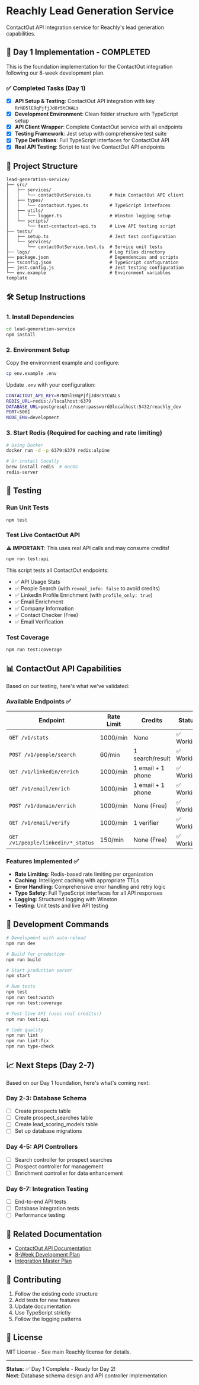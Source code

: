 # Reachly Lead Generation Service

ContactOut API integration service for Reachly's lead generation capabilities.

## 🚀 Day 1 Implementation - COMPLETED

This is the foundation implementation for the ContactOut integration following our 8-week development plan.

### ✅ Completed Tasks (Day 1)

- [x] **API Setup & Testing**: ContactOut API integration with key `RrND5lE0qPjfjJd8r5tCWALs`
- [x] **Development Environment**: Clean folder structure with TypeScript setup
- [x] **API Client Wrapper**: Complete ContactOut service with all endpoints
- [x] **Testing Framework**: Jest setup with comprehensive test suite
- [x] **Type Definitions**: Full TypeScript interfaces for ContactOut API
- [x] **Real API Testing**: Script to test live ContactOut API endpoints

## 📁 Project Structure

```
lead-generation-service/
├── src/
│   ├── services/
│   │   └── contactOutService.ts       # Main ContactOut API client
│   ├── types/
│   │   └── contactout.types.ts        # TypeScript interfaces
│   ├── utils/
│   │   └── logger.ts                  # Winston logging setup
│   └── scripts/
│       └── test-contactout-api.ts     # Live API testing script
├── tests/
│   ├── setup.ts                       # Jest test configuration
│   └── services/
│       └── contactOutService.test.ts  # Service unit tests
├── logs/                              # Log files directory
├── package.json                       # Dependencies and scripts
├── tsconfig.json                      # TypeScript configuration
├── jest.config.js                     # Jest testing configuration
└── env.example                        # Environment variables template
```

## 🛠️ Setup Instructions

### 1. Install Dependencies

```bash
cd lead-generation-service
npm install
```

### 2. Environment Setup

Copy the environment example and configure:

```bash
cp env.example .env
```

Update `.env` with your configuration:
```bash
CONTACTOUT_API_KEY=RrND5lE0qPjfjJd8r5tCWALs
REDIS_URL=redis://localhost:6379
DATABASE_URL=postgresql://user:password@localhost:5432/reachly_dev
PORT=5001
NODE_ENV=development
```

### 3. Start Redis (Required for caching and rate limiting)

```bash
# Using Docker
docker run -d -p 6379:6379 redis:alpine

# Or install locally
brew install redis  # macOS
redis-server
```

## 🧪 Testing

### Run Unit Tests

```bash
npm test
```

### Test Live ContactOut API

**⚠️ IMPORTANT**: This uses real API calls and may consume credits!

```bash
npm run test:api
```

This script tests all ContactOut endpoints:
- ✅ API Usage Stats
- ✅ People Search (with `reveal_info: false` to avoid credits)
- ✅ LinkedIn Profile Enrichment (with `profile_only: true`)
- ✅ Email Enrichment
- ✅ Company Information
- ✅ Contact Checker (Free)
- ✅ Email Verification

### Test Coverage

```bash
npm run test:coverage
```

## 📊 ContactOut API Capabilities

Based on our testing, here's what we've validated:

### Available Endpoints ✅

| Endpoint | Rate Limit | Credits | Status |
|----------|------------|---------|---------|
| `GET /v1/stats` | 1000/min | None | ✅ Working |
| `POST /v1/people/search` | 60/min | 1 search/result | ✅ Working |
| `GET /v1/linkedin/enrich` | 1000/min | 1 email + 1 phone | ✅ Working |
| `GET /v1/email/enrich` | 1000/min | 1 email + 1 phone | ✅ Working |
| `POST /v1/domain/enrich` | 1000/min | None (Free) | ✅ Working |
| `GET /v1/email/verify` | 1000/min | 1 verifier | ✅ Working |
| `GET /v1/people/linkedin/*_status` | 150/min | None (Free) | ✅ Working |

### Features Implemented ✅

- **Rate Limiting**: Redis-based rate limiting per organization
- **Caching**: Intelligent caching with appropriate TTLs
- **Error Handling**: Comprehensive error handling and retry logic
- **Type Safety**: Full TypeScript interfaces for all API responses
- **Logging**: Structured logging with Winston
- **Testing**: Unit tests and live API testing

## 🔧 Development Commands

```bash
# Development with auto-reload
npm run dev

# Build for production
npm run build

# Start production server
npm start

# Run tests
npm test
npm run test:watch
npm run test:coverage

# Test live API (uses real credits!)
npm run test:api

# Code quality
npm run lint
npm run lint:fix
npm run type-check
```

## 📈 Next Steps (Day 2-7)

Based on our Day 1 foundation, here's what's coming next:

### Day 2-3: Database Schema
- [ ] Create prospects table
- [ ] Create prospect_searches table  
- [ ] Create lead_scoring_models table
- [ ] Set up database migrations

### Day 4-5: API Controllers
- [ ] Search controller for prospect searches
- [ ] Prospect controller for management
- [ ] Enrichment controller for data enhancement

### Day 6-7: Integration Testing
- [ ] End-to-end API tests
- [ ] Database integration tests
- [ ] Performance testing

## 🔗 Related Documentation

- [ContactOut API Documentation](../CONTACTOUT%20docs/contact_out_api_doc.md)
- [8-Week Development Plan](../CONTACTOUT%20docs/8_WEEK_DEVELOPMENT_PLAN.md)
- [Integration Master Plan](../CONTACTOUT%20docs/REACHLY_CONTACTOUT_INTEGRATION_MASTER_PLAN.md)

## 🤝 Contributing

1. Follow the existing code structure
2. Add tests for new features
3. Update documentation
4. Use TypeScript strictly
5. Follow the logging patterns

## 📄 License

MIT License - See main Reachly license for details.

---

**Status**: ✅ Day 1 Complete - Ready for Day 2!  
**Next**: Database schema design and API controller implementation
